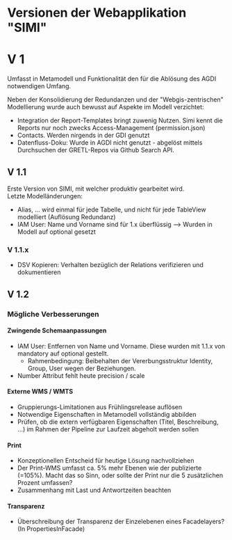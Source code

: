 # Versionen der Webapplikation "SIMI"

# V 1

Umfasst in Metamodell und Funktionalität den für die Ablösung des AGDI notwendigen Umfang.

Neben der Konsolidierung der Redundanzen und der "Webgis-zentrischen" Modellierung wurde auch bewusst auf Aspekte im Modell verzichtet:
* Integration der Report-Templates bringt zuwenig Nutzen. Simi kennt die Reports nur noch zwecks Access-Management (permission.json)
* Contacts.  Werden nirgends in der GDI genutzt
* Datenfluss-Doku: Wurde in AGDI nicht genutzt - abgelöst mittels Durchsuchen der GRETL-Repos via Github Search API.

## V 1.1

Erste Version von SIMI, mit welcher produktiv gearbeitet wird.  
Letzte Modelländerungen:

* Alias, ... wird einmal für jede Tabelle, und nicht für jede TableView modelliert (Auflösung Redundanz)
* IAM User: Name und Vorname sind für 1.x überflüssig --> Wurden in Modell auf optional gesetzt

### V 1.1.x

* DSV Kopieren: Verhalten bezüglich der Relations verifizieren und dokumentieren

## V 1.2

### Mögliche Verbesserungen

#### Zwingende Schemaanpassungen
* IAM User: Entfernen von Name und Vorname. Diese wurden mit 1.1.x von mandatory auf optional gestellt.
  * Rahmenbedingung: Beibehalten der Vererbungsstruktur Identity, Group, User wegen der Beziehungen. 
* Number Attribut fehlt heute precision / scale

#### Externe WMS / WMTS

* Gruppierungs-Limitationen aus Frühlingsrelease auflösen
* Notwendige Eigenschaften in Metamodell vollständig abbilden
* Prüfen, ob die extern verfügbaren Eigenschaften (Titel, Beschreibung, ...) im Rahmen der Pipeline zur Laufzeit abgeholt werden sollen

#### Print

* Konzeptionellen Entscheid für heutige Lösung nachvollziehen
* Der Print-WMS umfasst ca. 5% mehr Ebenen wie der publizierte (=105%). Macht das so Sinn, oder sollte der Print nur die 5 zusätzlichen Prozent umfassen?
* Zusammenhang mit Last und Antwortzeiten beachten

#### Transparenz

* Überschreibung der Transparenz der Einzelebenen eines Facadelayers? (In PropertiesInFacade)